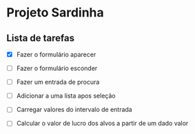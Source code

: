 # Projeto Sardinha

## Lista de tarefas

- [x] Fazer o formulário aparecer
- [ ] Fazer o formulário esconder
- [ ] Fazer um entrada de procura
- [ ] Adicionar a uma lista apos seleção
- [ ] Carregar valores do intervalo de entrada
- [ ] Calcular o valor de lucro dos alvos a partir de um dado valor


